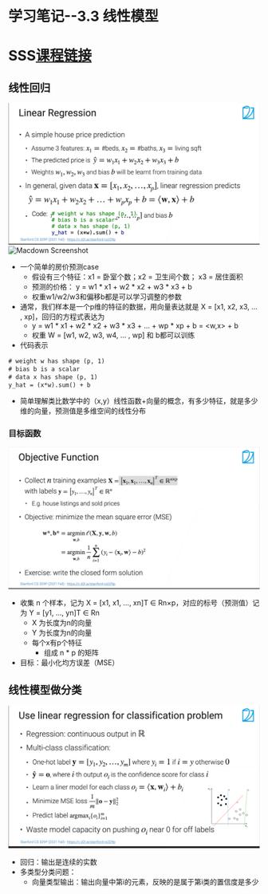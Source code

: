 # 学习笔记--3.3 线性模型
# SSS[课程链接](https://www.bilibili.com/video/BV1eh411b7ZW/?spm_id_from=333.788&vd_source=f20f12f3aeb414c35504dd8ea1cba544)

## 线性回归
![MacDown Screenshot](screenshot-20240820-210158.png)![Macdown Screenshot]()
* 一个简单的房价预测case
  * 假设有三个特征：x1 = 卧室个数；x2 = 卫生间个数； x3 = 居住面积
  * 预测的价格： y = w1 * x1 + w2 * x2 + w3 * x3 + b
  * 权重w1/w2/w3和偏移b都是可以学习调整的参数
* 通常，我们样本是一个p维的特征的数据，用向量表达就是 X = [x1, x2, x3, ... , xp]，回归的方程式表达为
  * y = w1 * x1 + w2 * x2 + w3 * x3 + ... + wp * xp + b = <w,x> + b
  * 权重 W = [w1, w2, w3, w4, ... , wp] 和 b都可以训练
* 代码表示
```commandline
# weight w has shape (p, 1)
# bias b is a scalar
# data x has shape (p, 1)
y_hat = (x*w).sum() + b
```
* 简单理解类比数学中的（x,y）线性函数+向量的概念，有多少特征，就是多少维的向量，预测值是多维空间的线性分布

### 目标函数
![MacDown Screenshot](screenshot-20240820-210211.png)
* 收集 n 个样本，记为 X =  [x1, x1, ..., xn]T ∈ Rn×p，对应的标号（预测值）记为 Y = [y1, ..., yn]T ∈ Rn
  * X 为长度为n的向量
  * Y 为长度为n的向量
  * 每个x有p个特征
    * 组成 n * p 的矩阵
* 目标：最小化均方误差（MSE）

## 线性模型做分类
![MacDown Screenshot](screenshot-20240820-210227.png)
* 回归：输出是连续的实数
* 多类型分类问题：
  * 向量类型输出：输出向量中第i的元素，反映的是属于第i类的置信度是多少